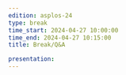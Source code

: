 ```yaml
---
edition: asplos-24
type: break
time_start: 2024-04-27 10:00:00
time_end: 2024-04-27 10:15:00
title: Break/Q&A

presentation:
---
```

